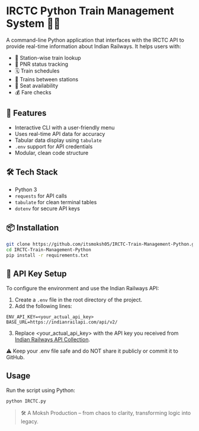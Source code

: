 # IRCTC Python Train Management System 🚆🐍

A command-line Python application that interfaces with the IRCTC API to provide real-time information about Indian Railways. It helps users with:

- 📍 Station-wise train lookup  
- 🧾 PNR status tracking  
- 🗓️ Train schedules  
- 🧭 Trains between stations  
- 💺 Seat availability  
- 💰 Fare checks

## 🚀 Features

- Interactive CLI with a user-friendly menu
- Uses real-time API data for accuracy
- Tabular data display using `tabulate`
- `.env` support for API credentials
- Modular, clean code structure

## 🛠️ Tech Stack

- Python 3
- `requests` for API calls
- `tabulate` for clean terminal tables
- `dotenv` for secure API keys

## 📦 Installation

```bash
git clone https://github.com/itsmoksh05/IRCTC-Train-Management-Python.git
cd IRCTC-Train-Management-Python
pip install -r requirements.txt
```
## 🔑 API Key Setup

To configure the environment and use the Indian Railways API:

1. Create a `.env` file in the root directory of the project.
2. Add the following lines:

```env
ENV_API_KEY=<your_actual_api_key>
BASE_URL=https://indianrailapi.com/api/v2/
```
3. Replace <your_actual_api_key> with the API key you received from [Indian Railways API Collection](https://indianrailapi.com/api-collection).

⚠️ Keep your .env file safe and do NOT share it publicly or commit it to GitHub.

## Usage
Run the script using Python:
```bash
python IRCTC.py
```

> 🛠️ A Moksh Production – from chaos to clarity, transforming logic into legacy.
